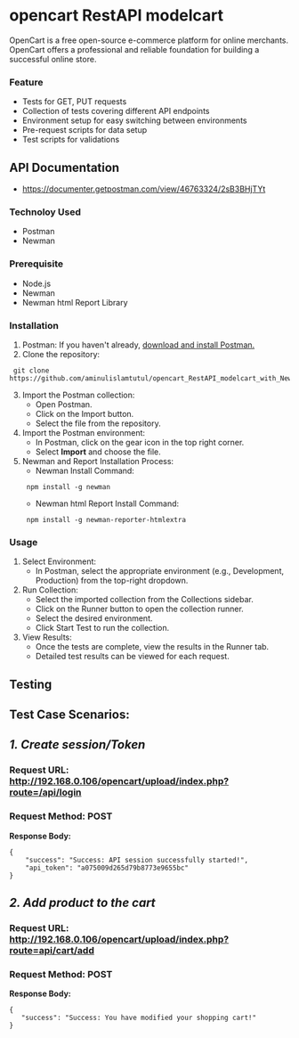 # **opencart RestAPI modelcart**
OpenCart is a free open-source e-commerce platform for online merchants. OpenCart offers a professional and reliable foundation for building a successful online store.
### **Feature**
- Tests for GET, PUT requests
- Collection of tests covering different API endpoints
- Environment setup for easy switching between environments
- Pre-request scripts for data setup
- Test scripts for validations
## API Documentation
- https://documenter.getpostman.com/view/46763324/2sB3BHjTYt
### **Technoloy Used**
- Postman
- Newman
### **Prerequisite**
- Node.js
- Newman
- Newman html Report Library
### **Installation**
1. Postman: If you haven't already, [download and install Postman.](https://www.postman.com/downloads/)
2. Clone the repository:
 ```console 
  git clone https://github.com/aminulislamtutul/opencart_RestAPI_modelcart_with_Newman_Report.git
```
3. Import the Postman collection:
    - Open Postman.
    - Click on the Import button.
    - Select the file from the repository.
4. Import the Postman environment:
    - In Postman, click on the gear icon in the top right corner.
    - Select **Import** and choose the file.
5. Newman and Report Installation Process:
    - Newman Install Command:
     ```console 
      npm install -g newman
    ```
    - Newman html Report Install Command:
     ```console 
      npm install -g newman-reporter-htmlextra
    ```
### **Usage**
1. Select Environment:
    -   In Postman, select the appropriate environment (e.g., Development, Production) from the top-right dropdown.
2. Run Collection:
    -   Select the imported collection from the Collections sidebar.
    -   Click on the Runner button to open the collection runner.
    -   Select the desired environment.
    -   Click Start Test to run the collection.
3. View Results:
    -   Once the tests are complete, view the results in the Runner tab.
    -   Detailed test results can be viewed for each request.
## **Testing**

## Test Case Scenarios:
## _**1. Create session/Token**_
### Request URL: http://192.168.0.106/opencart/upload/index.php?route=/api/login
### Request Method: POST
 **Response Body:**
```console
{
    "success": "Success: API session successfully started!",
    "api_token": "a075009d265d79b8773e9655bc"
}
```
## _**2. Add product to the cart**_
### Request URL: http://192.168.0.106/opencart/upload/index.php?route=api/cart/add
### Request Method: POST
 **Response Body:**
 ```console
{
    "success": "Success: You have modified your shopping cart!"
}
```
